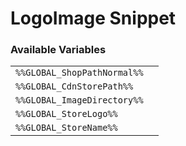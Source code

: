 # LogoImage Snippet

### Available Variables
|||
|---|---|
| `%%GLOBAL_ShopPathNormal%%` |
| `%%GLOBAL_CdnStorePath%%` |
| `%%GLOBAL_ImageDirectory%%` |
| `%%GLOBAL_StoreLogo%%` |
| `%%GLOBAL_StoreName%%` |
